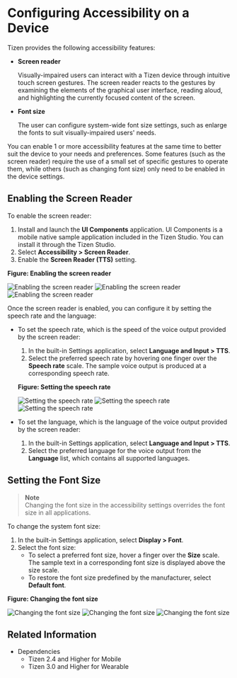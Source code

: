 # Configuring Accessibility on a Device

Tizen provides the following accessibility features:

- **Screen reader**

  Visually-impaired users can interact with a Tizen device through intuitive touch screen gestures. The screen reader reacts to the gestures by examining the elements of the graphical user interface, reading aloud, and highlighting the currently focused content of the screen.

- **Font size**

  The user can configure system-wide font size settings, such as enlarge the fonts to suit visually-impaired users' needs.

You can enable 1 or more accessibility features at the same time to better suit the device to your needs and preferences. Some features (such as the screen reader) require the use of a small set of specific gestures to operate them, while others (such as changing font size) only need to be enabled in the device settings.

## Enabling the Screen Reader

To enable the screen reader:

1. Install and launch the **UI Components** application. UI Components is a mobile native sample application included in the Tizen Studio. You can install it through the Tizen Studio.
2. Select **Accessibility > Screen Reader**.
3. Enable the **Screen Reader (TTS)** setting.

**Figure: Enabling the screen reader**

![Enabling the screen reader](./media/ui-controls.png) ![Enabling the screen reader](./media/ui-controls-accessibility.png) ![Enabling the screen reader](./media/ui-controls-accessibility-screen-reader.png)

Once the screen reader is enabled, you can configure it by setting the speech rate and the language:

- To set the speech rate, which is the speed of the voice output provided by the screen reader:

  1. In the built-in Settings application, select **Language and Input > TTS**.
  2. Select the preferred speech rate by hovering one finger over the **Speech rate** scale. The sample voice output is produced at a corresponding speech rate.

  **Figure: Setting the speech rate**

  ![Setting the speech rate](./media/settings.png) ![Setting the speech rate](./media/settings-language-and-input.png) ![Setting the speech rate](./media/settings-language-and-input-tts.png)

- To set the language, which is the language of the voice output provided by the screen reader:

  1. In the built-in Settings application, select **Language and Input > TTS**.
  2. Select the preferred language for the voice output from the **Language** list, which contains all supported languages.

## Setting the Font Size

> **Note**	
> Changing the font size in the accessibility settings overrides the font size in all applications.

To change the system font size:

1. In the built-in Settings application, select **Display > Font**.
2. Select the font size:
   - To select a preferred font size, hover a finger over the **Size** scale. The sample text in a corresponding font size is displayed above the size scale.
   - To restore the font size predefined by the manufacturer, select **Default font**.

**Figure: Changing the font size**

![Changing the font size](./media/settings.png) ![Changing the font size](./media/settings-display.png) ![Changing the font size](./media/settings-display-fonts.png)

## Related Information
- Dependencies
  - Tizen 2.4 and Higher for Mobile
  - Tizen 3.0 and Higher for Wearable
